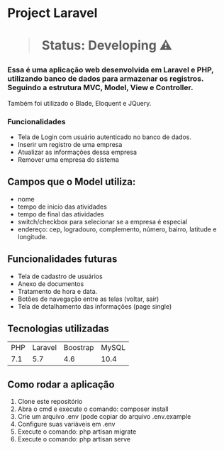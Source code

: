 
<h1> Project Laravel <h1>

  
 > Status: Developing ⚠️
    
 ### Essa é uma aplicação web desenvolvida em Laravel e PHP, utilizando banco de dados para armazenar os registros. Seguindo a estrutura MVC, Model, View e Controller. 
 Também foi utilizado o Blade, Eloquent e JQuery.
    
 ### Funcionalidades
    
    
    
+ Tela de Login com usuário autenticado no banco de dados.
+ Inserir um registro de uma empresa
+ Atualizar as informações dessa empresa
+ Remover uma empresa do sistema
    
 ## Campos que o Model utiliza:
    
 + nome 
 + tempo de inicío das atividades
 + tempo de final das atividades
 + switch/checkbox para selecionar se a empresa é especial
 + endereço: cep, logradouro, complemento, número, bairro, latitude e longitude.

  

 ## Funcionalidades futuras
  
   
+ Tela de cadastro de usuários
+ Anexo de documentos
+ Tratamento de hora e data.
+ Botões de navegação entre as telas (voltar, sair)
+ Tela de detalhamento das informações (page single)

 ## Tecnologias utilizadas

 <table>
 <tr> 
     <td>PHP</td>
     <td>Laravel</td>
     <td>Boostrap</td>
     <td>MySQL</td>
 </tr>
     
 <tr>
     <td>7.1</td>
     <td>5.7</td>
     <td>4.6</td>
     <td>10.4</td>
 </tr>
</table>
    
    
## Como rodar a aplicação 

1) Clone este repositório
2) Abra o cmd e execute o comando: composer install
3) Crie um arquivo .env (pode copiar do arquivo .env.example
4) Configure suas variáveis em .env
5) Execute o comando: php artisan migrate
6) Execute o comando: php artisan serve

   
 

